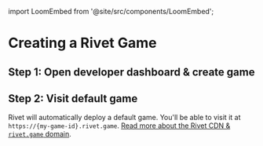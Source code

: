 import LoomEmbed from '@site/src/components/LoomEmbed';

# Creating a Rivet Game

## Step 1: Open developer dashboard & create game

<LoomEmbed src="https://www.loom.com/embed/10030c56658c4f42a51ac9153f6663b2"></LoomEmbed>

## Step 2: Visit default game

<LoomEmbed src="https://www.loom.com/embed/045a756b01084e7f92a3ae6b7d4f2f46"></LoomEmbed>

Rivet will automatically deploy a default game. You'll be able to visit it at `https://{my-game-id}.rivet.game`. [Read more about the Rivet CDN & `rivet.game` domain](/docs/concepts/cdn/rivet-game-domain).

